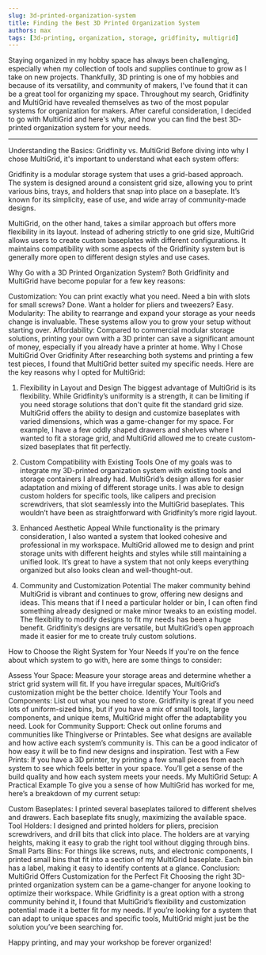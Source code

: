```yaml
---
slug: 3d-printed-organization-system
title: Finding the Best 3D Printed Organization System
authors: max
tags: [3d-printing, organization, storage, gridfinity, multigrid]
---
```


Staying organized in my hobby space has always been challenging, especially when my collection of tools and supplies 
continue to grow as I take on new projects. Thankfully, 3D printing is one of my hobbies and because of its 
versatility, and community of makers, I've found that it can be a great tool for organizing my space. Throughout my 
search, Gridfinity and MultiGrid have revealed themselves as two of the most popular systems for organization for 
makers. After careful consideration, I decided to go with MultiGrid and here's why, and how you can find the best 3D-
printed organization system for your needs.

-----
Understanding the Basics: Gridfinity vs. MultiGrid
Before diving into why I chose MultiGrid, it's important to understand what each system offers:

Gridfinity is a modular storage system that uses a grid-based approach. The system is designed around a consistent grid
size, allowing you to print various bins, trays, and holders that snap into place on a baseplate. It’s known for its
simplicity, ease of use, and wide array of community-made designs.

MultiGrid, on the other hand, takes a similar approach but offers more flexibility in its layout. Instead of adhering
strictly to one grid size, MultiGrid allows users to create custom baseplates with different configurations. It
maintains compatibility with some aspects of the Gridfinity system but is generally more open to different design styles
and use cases.

Why Go with a 3D Printed Organization System?
Both Gridfinity and MultiGrid have become popular for a few key reasons:

Customization: You can print exactly what you need. Need a bin with slots for small screws? Done. Want a holder for
pliers and tweezers? Easy.
Modularity: The ability to rearrange and expand your storage as your needs change is invaluable. These systems allow you
to grow your setup without starting over.
Affordability: Compared to commercial modular storage solutions, printing your own with a 3D printer can save a
significant amount of money, especially if you already have a printer at home.
Why I Chose MultiGrid Over Gridfinity
After researching both systems and printing a few test pieces, I found that MultiGrid better suited my specific needs.
Here are the key reasons why I opted for MultiGrid:

1. Flexibility in Layout and Design
   The biggest advantage of MultiGrid is its flexibility. While Gridfinity’s uniformity is a strength, it can be
   limiting if you need storage solutions that don't quite fit the standard grid size. MultiGrid offers the ability to
   design and customize baseplates with varied dimensions, which was a game-changer for my space. For example, I have a
   few oddly shaped drawers and shelves where I wanted to fit a storage grid, and MultiGrid allowed me to create
   custom-sized baseplates that fit perfectly.

2. Custom Compatibility with Existing Tools
   One of my goals was to integrate my 3D-printed organization system with existing tools and storage containers I
   already had. MultiGrid’s design allows for easier adaptation and mixing of different storage units. I was able to
   design custom holders for specific tools, like calipers and precision screwdrivers, that slot seamlessly into the
   MultiGrid baseplates. This wouldn’t have been as straightforward with Gridfinity’s more rigid layout.

3. Enhanced Aesthetic Appeal
   While functionality is the primary consideration, I also wanted a system that looked cohesive and professional in my
   workspace. MultiGrid allowed me to design and print storage units with different heights and styles while still
   maintaining a unified look. It’s great to have a system that not only keeps everything organized but also looks clean
   and well-thought-out.

4. Community and Customization Potential
   The maker community behind MultiGrid is vibrant and continues to grow, offering new designs and ideas. This means
   that if I need a particular holder or bin, I can often find something already designed or make minor tweaks to an
   existing model. The flexibility to modify designs to fit my needs has been a huge benefit. Gridfinity’s designs are
   versatile, but MultiGrid’s open approach made it easier for me to create truly custom solutions.

How to Choose the Right System for Your Needs
If you're on the fence about which system to go with, here are some things to consider:

Assess Your Space: Measure your storage areas and determine whether a strict grid system will fit. If you have irregular
spaces, MultiGrid’s customization might be the better choice.
Identify Your Tools and Components: List out what you need to store. Gridfinity is great if you need lots of
uniform-sized bins, but if you have a mix of small tools, large components, and unique items, MultiGrid might offer the
adaptability you need.
Look for Community Support: Check out online forums and communities like Thingiverse or Printables. See what designs are
available and how active each system’s community is. This can be a good indicator of how easy it will be to find new
designs and inspiration.
Test with a Few Prints: If you have a 3D printer, try printing a few small pieces from each system to see which feels
better in your space. You’ll get a sense of the build quality and how each system meets your needs.
My MultiGrid Setup: A Practical Example
To give you a sense of how MultiGrid has worked for me, here’s a breakdown of my current setup:

Custom Baseplates: I printed several baseplates tailored to different shelves and drawers. Each baseplate fits snugly,
maximizing the available space.
Tool Holders: I designed and printed holders for pliers, precision screwdrivers, and drill bits that click into place.
The holders are at varying heights, making it easy to grab the right tool without digging through bins.
Small Parts Bins: For things like screws, nuts, and electronic components, I printed small bins that fit into a section
of my MultiGrid baseplate. Each bin has a label, making it easy to identify contents at a glance.
Conclusion: MultiGrid Offers Customization for the Perfect Fit
Choosing the right 3D-printed organization system can be a game-changer for anyone looking to optimize their workspace.
While Gridfinity is a great option with a strong community behind it, I found that MultiGrid’s flexibility and
customization potential made it a better fit for my needs. If you’re looking for a system that can adapt to unique
spaces and specific tools, MultiGrid might just be the solution you’ve been searching for.

Happy printing, and may your workshop be forever organized!